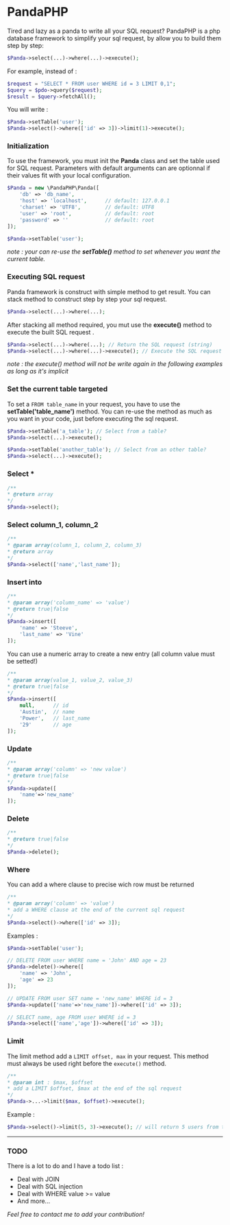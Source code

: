 # PandaPHP
Tired and lazy as a panda to write all your SQL request? PandaPHP is a php database framework to simplify your sql request, by allow you to build them step by step:

```php
$Panda->select(...)->where(...)->execute();
```
For example, instead of :
```php
$request = "SELECT * FROM user WHERE id = 3 LIMIT 0,1";
$query = $pdo->query($request);
$result = $query->fetchAll();
```

You will write :
```php
$Panda->setTable('user');
$Panda->select()->where(['id' => 3])->limit(1)->execute();
```

### Initialization

To use the framework, you must init the **Panda** class and set the table used for SQL request. Parameters with default arguments can are optionnal if their values fit with your local configuration.

```php
$Panda = new \PandaPHP\Panda([
    'db' => 'db_name',
    'host' => 'localhost',      // default: 127.0.0.1
    'charset' => 'UTF8',        // default: UTF8
    'user' => 'root',           // default: root
    'password' => ''            // default: root
]);
```

```php
$Panda->setTable('user');
```
*note : your can re-use the **setTable()** method to set whenever you want the current table.*

### Executing SQL request
Panda framework is construct with simple method to get result. You can stack method to construct step by step your sql request.

```php
$Panda->select(...)->where(...);
```

After stacking all method required, you mut use the  **execute()** method to execute the built SQL request .

```php
$Panda->select(...)->where(...); // Return the SQL request (string)
$Panda->select(...)->where(...)->execute(); // Execute the SQL request
```

_note : the execute() method will not be write again in the following examples as long as it's implicit_

### Set the current table targeted

To set a `FROM table_name` in your request, you have to use the **setTable('table_name')** method. You can re-use the method as much as you want in your code, just before executing the sql request.

```php
$Panda->setTable('a_table'); // Select from a table?
$Panda->select(...)->execute();

$Panda->setTable('another_table'); // Select from an other table?
$Panda->select(...)->execute();
```

### Select *

```php
/**
* @return array
*/
$Panda->select();
```

### Select column_1, column_2
```php
/**
* @param array(column_1, column_2, column_3)
* @return array
*/
$Panda->select(['name','last_name']);
```

### Insert into
```php
/**
* @param array('column_name' => 'value')
* @return true|false 
*/
$Panda->insert([
    'name' => 'Steeve',
    'last_name' => 'Vine'
]);
```
You can use a numeric array to create a new entry (all column value must be setted!)
```php
/**
* @param array(value_1, value_2, value_3)
* @return true|false 
*/
$Panda->insert([
    null,      // id
    'Austin',  // name
    'Power',   // last_name
    '29'       // age
]);
```

### Update

```php
/**
* @param array('column' => 'new value')
* @return true|false 
*/
$Panda->update([
    'name'=>'new_name'
]);
```

### Delete

```php
/**
* @return true|false 
*/
$Panda->delete();
```

### Where 

You can add a where clause to precise wich row must be returned
```php
/**
* @param array('column' => 'value')
* add a WHERE clause at the end of the current sql request
*/
$Panda->select()->where(['id' => 3]);
```
Examples : 
```php
$Panda->setTable('user');

// DELETE FROM user WHERE name = 'John' AND age = 23
$Panda->delete()->where([
	'name' => 'John',
	'age' => 23
]);

// UPDATE FROM user SET name = 'new_name' WHERE id = 3
$Panda->update(['name'=>'new_name'])->where(['id' => 3]);

// SELECT name, age FROM user WHERE id = 3
$Panda->select(['name','age'])->where(['id' => 3]);
```

### Limit
The limit method  add a `LIMIT offset, max` in your request. This method must always be used right before the `execute()` method. 

```php
/**
* @param int : $max, $offset
* add a LIMIT $offset, $max at the end of the sql request
*/
$Panda->...->limit($max, $offset)->execute();
```

Example :

```php
$Panda->select()->limit(5, 3)->execute(); // will return 5 users from the 4th entry
```
___

### TODO

There is a lot to do and I have a todo list :

* Deal with JOIN
* Deal with SQL injection
* Deal with WHERE value >= value
* And more...

*Feel free to contact me to add your contribution!*
